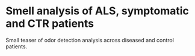 # Smell analysis of ALS, symptomatic and CTR patients

Small teaser of odor detection analysis across diseased and control patients.
